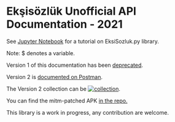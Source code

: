 # Ekşisözlük Unofficial API Documentation - 2021


See [Jupyter Notebook](https://github.com/e4c6/eksi_unofficial_api/blob/master/eksi_api.ipynb) for a tutorial on EksiSozluk.py library.

Note: $ denotes a variable.

Version 1 of this documentation has been [deprecated](V1.md).

Version 2 is [documented on Postman](https://documenter.getpostman.com/view/6963920/TzzEoZpq).

The Version 2 collection can be   [![collection](https://run.pstmn.io/button.svg)](https://app.getpostman.com/run-collection/6963920-32242d64-126b-4382-8fb1-0501844f107a?action=collection%2Ffork&collection-url=entityId%3D6963920-32242d64-126b-4382-8fb1-0501844f107a%26entityType%3Dcollection%26workspaceId%3De549a4c7-acfa-45b4-8689-4599ee859e9a).



You can find the mitm-patched APK [in the repo.](eksi-mitm-patched.apk)

This library is a work in progress, any contribution are welcome.

